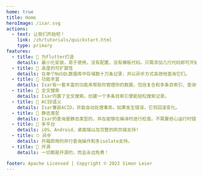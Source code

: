 ```yaml
---
home: true
title: Home
heroImage: /isar.svg
actions:
  - text: 让我们开始吧！
    link: /zh/tutorials/quickstart.html
    type: primary
features:
  - title: 💙 为Flutter打造
    details: 最小化安装，易于使用，没有配置，没有模板代码。只需添加几行代码即可开始。
  - title: 🚀 高度的可扩展性
    details: 在单个NoSQL数据库中存储数十万条记录，并以异步方式高效地查询它们。
  - title: 🍭 功能丰富
    details: Isar有一套丰富的功能来帮助你管理你的数据，包括复合和多条目索引、查询修改器、JSON支持等等。
  - title: 🔎 全文搜索
    details: Isar内置了全文搜索。创建一个多条目索引便能轻松搜索记录。
  - title: 🧪 ACID语义
    details: Isar兼容ACID，并能自动处理事务。如果发生错误，它将回滚变化。
  - title: 💃 静态类型
    details: Isar的查询是静态类型的，并在能够在编译时进行检查。不需要担心运行时错误。
  - title: 📱 多平台
    details: iOS、Android、桌面端以及完整的网页端支持!
  - title: ⏱ 异步
    details: 开箱即用的并行查询操作和多isolate支持。
  - title: 🦄 开源
    details: 一切都是开源的，而且永远免费！

footer: Apache Licensed | Copyright © 2022 Simon Leier
---
```

